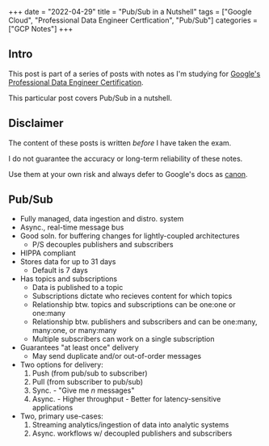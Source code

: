 +++
date = "2022-04-29"
title = "Pub/Sub in a Nutshell"
tags = ["Google Cloud", "Professional Data Engineer Certfication", "Pub/Sub"]
categories = ["GCP Notes"]
+++

## Intro

This post is part of a series of posts with notes as I'm studying for [Google's Professional Data Engineer Certification](https://cloud.google.com/certification/data-engineer).

This particular post covers Pub/Sub in a nutshell.

## Disclaimer

The content of these posts is written *before* I have taken the exam.

I do not guarantee the accuracy or long-term reliability of these notes.

Use them at your own risk and always defer to Google's docs as [canon](https://en.wikipedia.org/wiki/Canon_(basic_principle)).

## Pub/Sub

- Fully managed, data ingestion and distro. system
- Async., real-time message bus
- Good soln. for buffering changes for lightly-coupled architectures
  - P/S decouples publishers and subscribers
- HIPPA compliant
- Stores data for up to 31 days
  - Default is 7 days
- Has topics and subscriptions
  - Data is published to a topic
  - Subscriptions dictate who recieves content for which topics
  - Relationship btw. topics and subscriptions can be one:one or one:many
  - Relationship btw. publishers and subscribers and can be one:many, many:one, or many:many
  - Multiple subscribers can work on a single subscription
- Guarantees "at least once" delivery
  - May send duplicate and/or out-of-order messages
- Two options for delivery:
  1. Push (from pub/sub to subscriber)
  2. Pull (from subscriber to pub/sub)
    1. Sync. - "Give me *n* messages"
    2. Async.
      - Higher throughput
      - Better for latency-sensitive applications
- Two, primary use-cases:
  1. Streaming analytics/ingestion of data into analytic systems
  2. Async. workflows w/ decoupled publishers and subscribers

